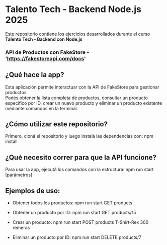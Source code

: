 # Talento Tech - Backend Node.js 2025
Este repositorio contiene los ejercicios desarrollados durante el curso **Talento Tech - Backend con Node.js**

### API de Productos con FakeStore - 'https://fakestoreapi.com/docs'

## ¿Qué hace la app?
Esta aplicación permite interactuar con la API de FakeStore para gestionar productos.  
Podés obtener la lista completa de productos, consultar un producto específico por ID, crear un nuevo producto y eliminar un producto existente mediante comandos en la terminal.

## ¿Cómo utilizar este repositorio?
Primero, cloná el repositorio y luego instalá las dependencias con:
npm install

## ¿Qué necesito correr para que la API funcione?
Para usar la app, ejecutá los comandos con la estructura: npm run start <METHOD> <PATH> [parámetros]

## Ejemplos de uso:
- Obtener todos los productos:
    npm run start GET products

- Obtener un producto por ID:
    npm run start GET products/15

- Crear un producto:
    npm run start POST products T-Shirt-Rex 300 remeras

- Eliminar un producto por ID:
    npm run start DELETE products/7
